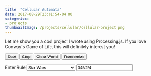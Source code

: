 ```yaml
---
title: "Cellular Automata"
date: 2017-08-29T23:01:54-04:00
categories:
- projects
thumbnailImage: /projects/cellular/cellular-project.png
---
```


Let me show you a cool project I wrote using Processing.js.
If you love Conway's Game of Life, this will definitely interest you!

<!--more-->

<div class='cellular-program'>
    <div class='btn-group' style='margin-bottom:15px;'>
        <button id='btn_start' class='btn btn--default'>Start</button>
        <button id='btn_stop' class='btn btn--default'>Stop</button>
        <button id='btn_clear' class='btn btn--default'>Clear World</button>
        <button id='btn_random' class='btn btn--default'>Randomize</button>
    </div>
    <div style='margin-bottom:15px;'>
        <label for='rule_selection'>Enter Rule</label>
        <select name='rule_selection' id='rule_selection'>
            <option value='345/2/4'>Star Wars</option>
            <option value='/2/3'>Brian's Brain</option>
            <option value='23/3/2'>Conway's Game of Life</option>
            <option value='3467/2678/6'>Rake</option>
            <option value='45678/25678/4'>SediMental</option>
        </select>
        <input type='text' class="input--large" placeholder='Enter rule(i.e."345/2/4")...' id='txt_rule' value='345/2/4'>
    </div>
    <br/>
    <canvas id='main_canvas' data-processing-sources="/projects/cellular/cellular.pde"></canvas>
</div>
<script src="/projects/cellular/processing-1.4.1.js"></script>
<script src="/projects/cellular/cellular_main.js"></script>